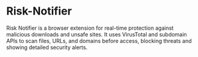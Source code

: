 # Risk-Notifier
Risk Notifier is a browser extension for real-time protection against malicious downloads and unsafe sites. It uses VirusTotal and subdomain APIs to scan files, URLs, and domains before access, blocking threats and showing detailed security alerts.
